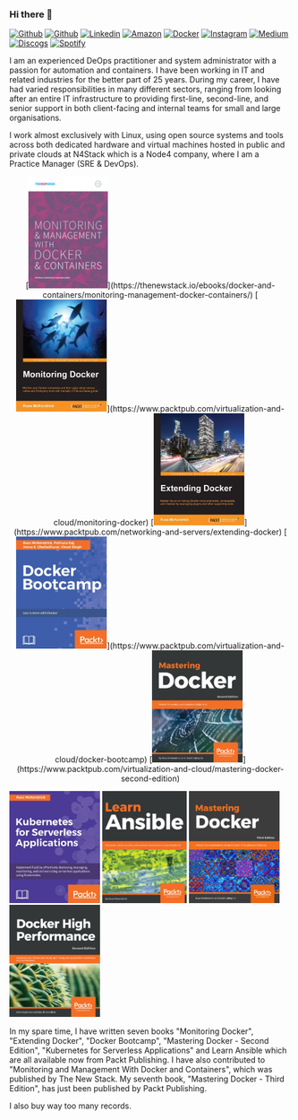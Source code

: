 ### Hi there 👋

[![Github](https://img.shields.io/badge/-Github-000?style=flat&logo=Github&logoColor=white)](https://github.com/russmckendrick) [![Github](https://img.shields.io/badge/-Twitter-1da1f2?style=flat&logo=Twitter&logoColor=white)](https://twitter.com/russmckendrick/) [![Linkedin](https://img.shields.io/badge/-LinkedIn-0077b5?style=flat&logo=Linkedin&logoColor=white)](https://www.linkedin.com/in/russmckendrick/) [![Amazon](https://img.shields.io/badge/-Amazon-ff9900?style=flat&logo=Amazon&logoColor=white)](https://www.amazon.com/Russ-McKendrick/e/B079KJV88Z) [![Docker](https://img.shields.io/badge/-Docker-0db7ed?style=flat&labelColor=0db7ed&logo=docker&logoColor=white)](https://hub.docker.com/u/russmckendrick/) [![Instagram](https://img.shields.io/badge/-Instagram-e1306c?style=flat&labelColor=e1306c&logo=Instagram&logoColor=white)](https://www.instagram.com/russmckendrick/) [![Medium](https://img.shields.io/badge/-Medium-00ab6c?style=flat&labelColor=00ab6c&logo=Medium&logoColor=white)](https://www.instagram.com/russmckendrick/) [![Discogs](https://img.shields.io/badge/-Discogs-333333?style=flat&labelColor=333333&logo=Discogs&logoColor=white)](https://www.discogs.com/user/russmck/collection?header=1) [![Spotify](https://img.shields.io/badge/-Spotify-1db954?style=flat&labelColor=1db954&logo=Spotify&logoColor=white)](https://open.spotify.com/user/russmckendrick)

I am an experienced DeOps practitioner and system administrator with a passion for automation and containers. I have been working in IT and related industries for the better part of 25 years. During my career, I have had varied responsibilities in many different sectors, ranging from looking after an entire IT infrastructure to providing first-line, second-line, and senior support in both client-facing and internal teams for small and large organisations.

I work almost exclusively with Linux, using open source systems and tools across both dedicated hardware and virtual machines hosted in public and private clouds at N4Stack which is a Node4 company, where I am a Practice Manager (SRE & DevOps).
<p align="center">
[<img src='https://raw.githubusercontent.com/russmckendrick/russmckendrick/master/img/01.png' align='centre' height='200'>](https://thenewstack.io/ebooks/docker-and-containers/monitoring-management-docker-containers/) [<img src='https://raw.githubusercontent.com/russmckendrick/russmckendrick/master/img/02.jpg' align='centre' height='200'>](https://www.packtpub.com/virtualization-and-cloud/monitoring-docker) [<img src='https://raw.githubusercontent.com/russmckendrick/russmckendrick/master/img/03.jpg' align='centre' height='200'>](https://www.packtpub.com/networking-and-servers/extending-docker) [<img src='img/04.jpg' align='centre' height='200'>](https://www.packtpub.com/virtualization-and-cloud/docker-bootcamp) [<img src='https://raw.githubusercontent.com/russmckendrick/russmckendrick/master/img/05.jpg' align='centre' height='200'>](https://www.packtpub.com/virtualization-and-cloud/mastering-docker-second-edition) 

[<img src='https://raw.githubusercontent.com/russmckendrick/russmckendrick/master/img/06.jpg' align='centre' height='200'>](https://www.packtpub.com/networking-and-servers/kubernetes-serverless-applications) [<img src='https://raw.githubusercontent.com/russmckendrick/russmckendrick/master/img/07.jpg' align='centre' height='200'>](https://www.packtpub.com/virtualization-and-cloud/learn-ansible) [<img src='https://raw.githubusercontent.com/russmckendrick/russmckendrick/master/img/08.jpg' align='centre' height='200'>](https://www.packtpub.com/virtualization-and-cloud/mastering-docker-third-edition) [<img src='https://raw.githubusercontent.com/russmckendrick/russmckendrick/master/img/09.png' align='centre' height='200'>](https://www.packtpub.com/networking-and-servers/docker-high-performance-second-edition)
</p>
In my spare time, I have written seven books "Monitoring Docker", "Extending Docker", "Docker Bootcamp", "Mastering Docker - Second Edition", "Kubernetes for Serverless Applications" and Learn Ansible which are all available now from Packt Publishing. I have also contributed to "Monitoring and Management With Docker and Containers", which was published by The New Stack. My seventh book, "Mastering Docker - Third Edition", has just been published by Packt Publishing.

I also buy way too many records.
